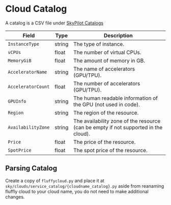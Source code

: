 # Cloud Catalog

A catalog is a CSV file under [SkyPilot Catalogs](https://github.com/skypilot-org/skypilot-catalog)

| Field              | Type   | Description                                                                         |
|--------------------|--------|-------------------------------------------------------------------------------------|
| `InstanceType`     | string | The type of instance.                                                               |
| `vCPUs`            | float  | The number of virtual CPUs.                                                         |
| `MemoryGiB`        | float  | The amount of memory in GB.                                                         |
| `AcceleratorName`  | string | The name of accelerators (GPU/TPU).                                                 |
| `AcceleratorCount` | float  | The number of accelerators (GPU/TPU).                                               |
| `GPUInfo`          | string | The human readable information of the GPU (not used in code).                       |
| `Region`           | string | The region of the resource.                                                         |
| `AvailabilityZone` | string | The availability zone of the resource (can be empty if not supported in the cloud). |
| `Price`            | float  | The price of the resource.                                                          |
| `SpotPrice`        | float  | The spot price of the resource.                                                     |


## Parsing Catalog

Create a copy of `fluffycloud.py` and place it at `sky/clouds/service_catalog/{cloudname_catalog}.py` aside from reanaming fluffly cloud to your cloud name, you do not need to make additional changes.
